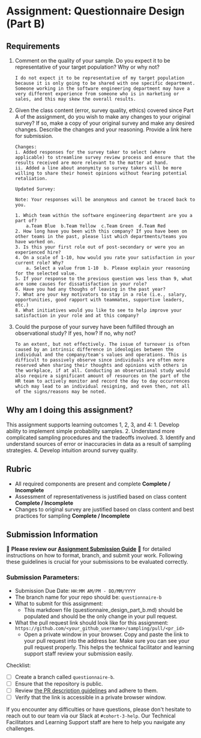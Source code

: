 # Assignment: Questionnaire Design (Part B)

## Requirements
1. Comment on the quality of your sample. Do you expect it to be representative of your target population? Why or why not?

    ```
    I do not expect it to be representative of my target population because it is only going to be shared with one specific department. Someone working in the software engineering department may have a very different experience from someone who is in marketing or sales, and this may skew the overall results.
    ```

2. Given the class content (error, survey quality, ethics) covered since Part A of the assignment, do you wish to make any changes to your original survey? If so, make a copy of your original survey and make any desired changes. Describe the changes and your reasoning. Provide a link here for submission.

    ```
    Changes: 
    i. Added responses for the survey taker to select (where applicable) to streamline survey review process and ensure that the results received are more relevant to the matter at hand.
    ii. Added a line about anonymity so survey takers will be more willing to share their honest opinions without fearing potential retaliation.

    Updated Survey:

    Note: Your responses will be anonymous and cannot be traced back to you.

    1. Which team within the software engineering department are you a part of?
        a.Team Blue  b.Team Yellow  c.Team Green  d.Team Red
    2. How long have you been with this company? If you have been on other teams in the past, please list which departments/teams you have worked on.
    3. Is this your first role out of post-secondary or were you an experienced hire?
    4. On a scale of 1-10, how would you rate your satisfaction in your current role? Why?
        a. Select a value from 1-10  b. Please explain your reasoning for the selected value.
    5. If your response to the previous question was less than 9, what are some causes for dissatisfaction in your role?
    6. Have you had any thoughs of leaving in the past year? 
    7. What are your key motivators to stay in a role (i.e., salary, opportunities, good rapport with teammates, supportive leaders, etc.)
    8. What initiatives would you like to see to help improve your satisfaction in your role and at this company? 

    ```

3. Could the purpose of your survey have been fulfilled through an observational study? If yes, how? If no, why not?

    ```
    To an extent, but not effectively. The issue of turnover is often caused by an intrinsic difference in ideologies between the individual and the company/team's values and operations. This is difficult to passively observe since individuals are often more reserved when sharing their thoughts and opinions with others in the workplace, if at all. Conducting an observational study would also require a significant amount of resources on the part of the HR team to actively monitor and record the day to day occurrences which may lead to an individual resigning, and even then, not all of the signs/reasons may be noted.  
    ```

## Why am I doing this assignment?

This assignment supports learning outcomes 1, 2, 3, and 4:
	1.	Develop ability to implement simple probability samples.
	2.	Understand more complicated sampling procedures and the tradeoffs involved.
	3.	Identify and understand sources of error or inaccuracies in data as a result of sampling strategies.
	4.	Develop intuition around survey quality.

## Rubric

-	All required components are present and complete **Complete / Incomplete**
-	Assessment of representativeness is justified based on class content **Complete / Incomplete**
-	Changes to original survey are justified based on class content and best practices for sampling **Complete / Incomplete**

## Submission Information

🚨 **Please review our [Assignment Submission Guide](https://github.com/UofT-DSI/onboarding/blob/main/onboarding_documents/submissions.md)** 🚨 for detailed instructions on how to format, branch, and submit your work. Following these guidelines is crucial for your submissions to be evaluated correctly.

### Submission Parameters:
* Submission Due Date: `HH:MM AM/PM - DD/MM/YYYY`
* The branch name for your repo should be: `questionnaire-b`
* What to submit for this assignment:
    * This markdown file (questionnaire_design_part_b.md) should be populated and should be the only change in your pull request.
* What the pull request link should look like for this assignment: `https://github.com/<your_github_username>/sampling/pull/<pr_id>`
    * Open a private window in your browser. Copy and paste the link to your pull request into the address bar. Make sure you can see your pull request properly. This helps the technical facilitator and learning support staff review your submission easily.

Checklist:
- [ ] Create a branch called `questionnaire-b`.
- [ ] Ensure that the repository is public.
- [ ] Review [the PR description guidelines](https://github.com/UofT-DSI/onboarding/blob/main/onboarding_documents/submissions.md#guidelines-for-pull-request-descriptions) and adhere to them.
- [ ] Verify that the link is accessible in a private browser window.

If you encounter any difficulties or have questions, please don't hesitate to reach out to our team via our Slack at `#cohort-3-help`. Our Technical Facilitators and Learning Support staff are here to help you navigate any challenges.
